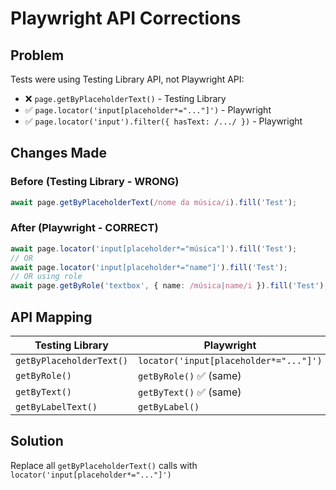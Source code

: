 # Playwright API Corrections

## Problem
Tests were using Testing Library API, not Playwright API:
- ❌ `page.getByPlaceholderText()` - Testing Library
- ✅ `page.locator('input[placeholder*="..."]')` - Playwright
- ✅ `page.locator('input').filter({ hasText: /.../ })` - Playwright

## Changes Made

### Before (Testing Library - WRONG)
```typescript
await page.getByPlaceholderText(/nome da música/i).fill('Test');
```

### After (Playwright - CORRECT)
```typescript
await page.locator('input[placeholder*="música"]').fill('Test');
// OR
await page.locator('input[placeholder*="name"]').fill('Test');
// OR using role
await page.getByRole('textbox', { name: /música|name/i }).fill('Test');
```

## API Mapping

| Testing Library | Playwright |
|---|---|
| `getByPlaceholderText()` | `locator('input[placeholder*="..."]')` |
| `getByRole()` | `getByRole()` ✅ (same) |
| `getByText()` | `getByText()` ✅ (same) |
| `getByLabelText()` | `getByLabel()` |

## Solution
Replace all `getByPlaceholderText()` calls with `locator('input[placeholder*="..."]')`
